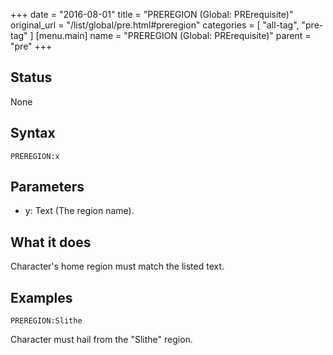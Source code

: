 +++
date = "2016-08-01"
title = "PREREGION (Global: PRErequisite)"
original_url = "/list/global/pre.html#preregion"
categories = [ "all-tag", "pre-tag" ]
[menu.main]
    name = "PREREGION (Global: PRErequisite)"
    parent = "pre"
+++

## Status

None

## Syntax

`PREREGION:x`

## Parameters

-   y: Text (The region name).



What it does
------------

Character's home region must match the listed text.

Examples
--------

`PREREGION:Slithe`

Character must hail from the "Slithe" region.

